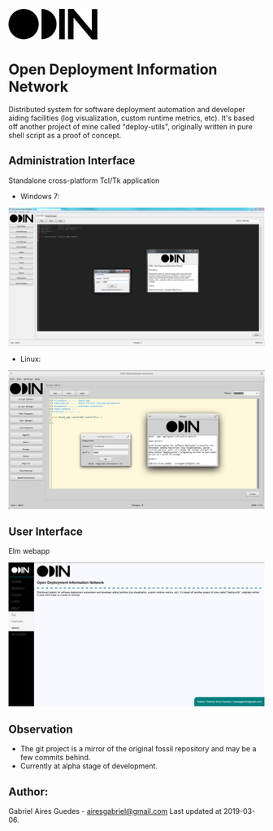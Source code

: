 ![Odin Logo](https://github.com/gabriel-aires/odin/blob/master/assets/logo_black.png)

# Open Deployment Information Network

Distributed system for software deployment automation and developer aiding facilities (log visualization, custom runtime metrics, etc). It's based off another project of mine called "deploy-utils", originally written in pure shell script as a proof of concept.

## Administration Interface

Standalone cross-platform Tcl/Tk application

- Windows 7:

![Odin Admin Windows](https://github.com/gabriel-aires/odin/blob/master/docs/odin-admin-screenshot-windows.png)

- Linux:

![Odin Admin](https://github.com/gabriel-aires/odin/blob/master/docs/odin-admin-screenshot.png)

## User Interface

Elm webapp

![Odin Web](https://github.com/gabriel-aires/odin/blob/master/docs/odin-web-screenshot.png)

## Observation

- The git project is a mirror of the original fossil repository and may be a few commits behind.
- Currently at alpha stage of development.

## Author:

Gabriel Aires Guedes - airesgabriel@gmail.com
Last updated at 2019-03-06.
